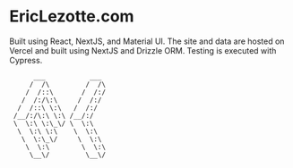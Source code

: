 # EricLezotte.com

Built using React, NextJS, and Material UI. The site and data are hosted on Vercel and built using NextJS and Drizzle ORM. Testing is executed with Cypress.

```text
      ___           ___
     /  /\         /  /\
    /  /::\       /  /:/
   /  /:/\:\     /  /:/
  /  /::\ \:\   /  /:/
 /__/:/\:\ \:\ /__/:/
 \  \:\ \:\_\/ \  \:\
  \  \:\ \:\    \  \:\
   \  \:\_\/     \  \:\
    \  \:\        \  \:\
     \__\/         \__\/
```
